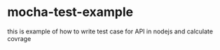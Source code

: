 # mocha-test-example
this is example of how to write test case for API in nodejs and calculate covrage
